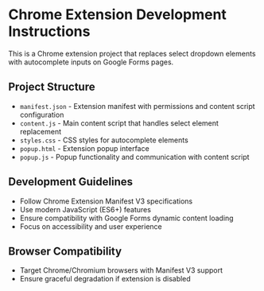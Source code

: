 <!-- Use this file to provide workspace-specific custom instructions to Copilot. For more details, visit https://code.visualstudio.com/docs/copilot/copilot-customization#_use-a-githubcopilotinstructionsmd-file -->

# Chrome Extension Development Instructions

This is a Chrome extension project that replaces select dropdown elements with autocomplete inputs on Google Forms pages.

## Project Structure
- `manifest.json` - Extension manifest with permissions and content script configuration
- `content.js` - Main content script that handles select element replacement
- `styles.css` - CSS styles for autocomplete elements
- `popup.html` - Extension popup interface
- `popup.js` - Popup functionality and communication with content script

## Development Guidelines
- Follow Chrome Extension Manifest V3 specifications
- Use modern JavaScript (ES6+) features
- Ensure compatibility with Google Forms dynamic content loading
- Focus on accessibility and user experience

## Browser Compatibility
- Target Chrome/Chromium browsers with Manifest V3 support
- Ensure graceful degradation if extension is disabled
